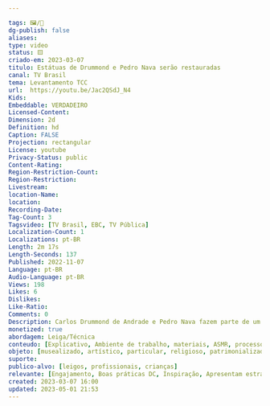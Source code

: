 ```yaml
---

tags: 🖼️/🎥️
dg-publish: false
aliases: 
type: video
status: 🟨️ 
criado-em: 2023-03-07
titulo: Estátuas de Drummond e Pedro Nava serão restauradas
canal: TV Brasil
tema: Levantamento TCC 
url:  https://youtu.be/Jac2QSdJ_N4
Kids: 
Embeddable: VERDADEIRO
Licensed-Content: 
Dimension: 2d
Definition: hd
Caption: FALSE
Projection: rectangular
License: youtube
Privacy-Status: public
Content-Rating: 
Region-Restriction-Count: 
Region-Restriction: 
Livestream: 
location-Name: 
location: 
Recording-Date: 
Tag-Count: 3
Tagsvideo: [TV Brasil, EBC, TV Pública]
Localization-Count: 1
Localizations: pt-BR
Length: 2m 17s
Length-Seconds: 137
Published: 2022-11-07
Language: pt-BR
Audio-Language: pt-BR
Views: 198
Likes: 6
Dislikes: 
Like-Ratio: 
Comments: 0
Description: Carlos Drummond de Andrade e Pedro Nava fazem parte de um seleto grupo de escritores que tem estreita ligação com Minas Gerais. Tanto é que suas imagens, eternizadas em bronze, estão presentes no cotidiano dos mineiros, bem ali, no cruzamento da rua da Bahia com a Goiás, em Belo Horizonte. Pois agora, por uns tempos, os dois vão sair de lá. Mas é por uma boa razão, como nos conta a reportagem da Rede Minas.
monetized: true
abordagem: Leiga/Técnica
conteudo: [Explicativo, Ambiente de trabalho, materiais, ASMR, processos]
objeto: [musealizado, artístico, particular, religioso, patrimonializado, histórico]
suporte:
publico-alvo: [leigos, profissionais, crianças]
relevante: [Engajamento, Boas práticas DC, Inspiração, Apresentam estratégias de DC, Inovações, cibercultura]
created: 2023-03-07 16:00
updated: 2023-05-01 21:53
---
```

